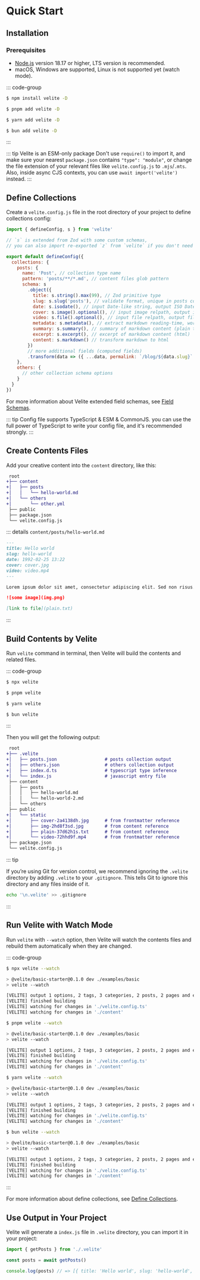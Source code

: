 # Quick Start

## Installation

### Prerequisites

- [Node.js](https://nodejs.org) version 18.17 or higher, LTS version is recommended.
- macOS, Windows are supported, Linux is not supported yet (watch mode).

::: code-group

```sh [npm]
$ npm install velite -D
```

```sh [pnpm]
$ pnpm add velite -D
```

```sh [yarn]
$ yarn add velite -D
```

```sh [bun]
$ bun add velite -D
```

:::

::: tip Velite is an ESM-only package
Don't use `require()` to import it, and make sure your nearest `package.json` contains `"type": "module"`, or change the file extension of your relevant files like `velite.config.js` to `.mjs`/`.mts`. Also, inside async CJS contexts, you can use `await import('velite')` instead.
:::

## Define Collections

Create a `velite.config.js` file in the root directory of your project to define collections config:

```js
import { defineConfig, s } from 'velite'

// `s` is extended from Zod with some custom schemas,
// you can also import re-exported `z` from `velite` if you don't need these extension schemas.

export default defineConfig({
  collections: {
    posts: {
      name: 'Post', // collection type name
      pattern: 'posts/**/*.md', // content files glob pattern
      schema: s
        .object({
          title: s.string().max(99), // Zod primitive type
          slug: s.slug('posts'), // validate format, unique in posts collection
          date: s.isodate(), // input Date-like string, output ISO Date string.
          cover: s.image().optional(), // input image relpath, output image object with blurImage.
          video: s.file().optional(), // input file relpath, output file public path.
          metadata: s.metadata(), // extract markdown reading-time, word-count, etc.
          summary: s.summary(), // summary of markdown content (plain text)
          excerpt: s.excerpt(), // excerpt of markdown content (html)
          content: s.markdown() // transform markdown to html
        })
        // more additional fields (computed fields)
        .transform(data => ({ ...data, permalink: `/blog/${data.slug}` }))
    },
    others: {
      // other collection schema options
    }
  }
})
```

For more information about Velite extended field schemas, see [Field Schemas](velite-shemas.md).

::: tip
Config file supports TypeScript & ESM & CommonJS. you can use the full power of TypeScript to write your config file, and it's recommended strongly.
:::

## Create Contents Files

Add your creative content into the `content` directory, like this:

```diff
 root
+├── content
+│   ├── posts
+│   │   └── hello-world.md
+│   └── others
+│       └── other.yml
 ├── public
 ├── package.json
 └── velite.config.js
```

::: details `content/posts/hello-world.md`

```md
---
title: Hello world
slug: hello-world
date: 1992-02-25 13:22
cover: cover.jpg
video: video.mp4
---

Lorem ipsum dolor sit amet, consectetur adipiscing elit. Sed non risus. Suspendisse

![some image](img.png)

[link to file](plain.txt)
```

:::

## Build Contents by Velite

Run `velite` command in terminal, then Velite will build the contents and related files.

::: code-group

```sh [npm]
$ npx velite
```

```sh [pnpm]
$ pnpm velite
```

```sh [yarn]
$ yarn velite
```

```sh [bun]
$ bun velite
```

:::

Then you will get the following output:

```diff
 root
+├── .velite
+│   ├── posts.json                  # posts collection output
+│   ├── others.json                 # others collection output
+│   ├── index.d.ts                  # typescript type inference
+│   └── index.js                    # javascript entry file
 ├── content
 │   ├── posts
 │   │   ├── hello-world.md
 │   │   └── hello-world-2.md
 │   └── others
 ├── public
+│   └── static
+│       ├── cover-2a4138dh.jpg      # from frontmatter reference
+│       ├── img-2hd8f3sd.jpg        # from content reference
+│       ├── plain-37d62h1s.txt      # from content reference
+│       └── video-72hhd9f.mp4       # from frontmatter reference
 ├── package.json
 └── velite.config.js
```

::: tip

If you’re using Git for version control, we recommend ignoring the `.velite` directory by adding `.velite` to your `.gitignore`. This tells Git to ignore this directory and any files inside of it.

```sh
echo '\n.velite' >> .gitignore
```

:::

## Run Velite with Watch Mode

Run `velite` with `--watch` option, then Velite will watch the contents files and rebuild them automatically when they are changed.

::: code-group

```sh [npm]
$ npx velite --watch

> @velite/basic-starter@0.1.0 dev ./examples/basic
> velite --watch

[VELITE] output 1 options, 2 tags, 3 categories, 2 posts, 2 pages and entry file
[VELITE] finished building
[VELITE] watching for changes in './velite.config.ts'
[VELITE] watching for changes in './content'
```

```sh [pnpm]
$ pnpm velite --watch

> @velite/basic-starter@0.1.0 dev ./examples/basic
> velite --watch

[VELITE] output 1 options, 2 tags, 3 categories, 2 posts, 2 pages and entry file
[VELITE] finished building
[VELITE] watching for changes in './velite.config.ts'
[VELITE] watching for changes in './content'
```

```sh [yarn]
$ yarn velite --watch

> @velite/basic-starter@0.1.0 dev ./examples/basic
> velite --watch

[VELITE] output 1 options, 2 tags, 3 categories, 2 posts, 2 pages and entry file
[VELITE] finished building
[VELITE] watching for changes in './velite.config.ts'
[VELITE] watching for changes in './content'
```

```sh [bun]
$ bun velite --watch

> @velite/basic-starter@0.1.0 dev ./examples/basic
> velite --watch

[VELITE] output 1 options, 2 tags, 3 categories, 2 posts, 2 pages and entry file
[VELITE] finished building
[VELITE] watching for changes in './velite.config.ts'
[VELITE] watching for changes in './content'
```

:::

For more information about define collections, see [Define Collections](define-collections.md).

## Use Output in Your Project

Velite will generate a `index.js` file in `.velite` directory, you can import it in your project:

```js
import { getPosts } from './.velite'

const posts = await getPosts()

console.log(posts) // => [{ title: 'Hello world', slug: 'hello-world', ... }, ...]
```
